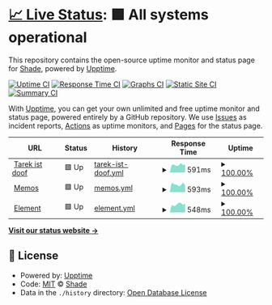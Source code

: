 # [📈 Live Status](https://Adrian-Bielefeldt.github.io/S3-3R): <!--live status--> **🟩 All systems operational**

This repository contains the open-source uptime monitor and status page for [Shade](https://Adrian-Bielefeldt.github.io/S3-3R), powered by [Upptime](https://github.com/upptime/upptime).

[![Uptime CI](https://github.com/Adrian-Bielefeldt/S3-3R/workflows/Uptime%20CI/badge.svg)](https://github.com/Adrian-Bielefeldt/S3-3R/actions?query=workflow%3A%22Uptime+CI%22)
[![Response Time CI](https://github.com/Adrian-Bielefeldt/S3-3R/workflows/Response%20Time%20CI/badge.svg)](https://github.com/Adrian-Bielefeldt/S3-3R/actions?query=workflow%3A%22Response+Time+CI%22)
[![Graphs CI](https://github.com/Adrian-Bielefeldt/S3-3R/workflows/Graphs%20CI/badge.svg)](https://github.com/Adrian-Bielefeldt/S3-3R/actions?query=workflow%3A%22Graphs+CI%22)
[![Static Site CI](https://github.com/Adrian-Bielefeldt/S3-3R/workflows/Static%20Site%20CI/badge.svg)](https://github.com/Adrian-Bielefeldt/S3-3R/actions?query=workflow%3A%22Static+Site+CI%22)
[![Summary CI](https://github.com/Adrian-Bielefeldt/S3-3R/workflows/Summary%20CI/badge.svg)](https://github.com/Adrian-Bielefeldt/S3-3R/actions?query=workflow%3A%22Summary+CI%22)

With [Upptime](https://upptime.js.org), you can get your own unlimited and free uptime monitor and status page, powered entirely by a GitHub repository. We use [Issues](https://github.com/Adrian-Bielefeldt/S3-3R/issues) as incident reports, [Actions](https://github.com/Adrian-Bielefeldt/S3-3R/actions) as uptime monitors, and [Pages](https://Adrian-Bielefeldt.github.io/S3-3R) for the status page.

<!--start: status pages-->
<!-- This summary is generated by Upptime (https://github.com/upptime/upptime) -->
<!-- Do not edit this manually, your changes will be overwritten -->
<!-- prettier-ignore -->
| URL | Status | History | Response Time | Uptime |
| --- | ------ | ------- | ------------- | ------ |
| <img alt="" src="https://icons.duckduckgo.com/ip3/bielefeldt.berlin.ico" height="13"> [Tarek ist doof](https://bielefeldt.berlin) | 🟩 Up | [tarek-ist-doof.yml](https://github.com/shade-belisar/S3-3R/commits/HEAD/history/tarek-ist-doof.yml) | <details><summary><img alt="Response time graph" src="./graphs/tarek-ist-doof/response-time-week.png" height="20"> 591ms</summary><br><a href="https://Adrian-Bielefeldt.github.io/S3-3R/history/tarek-ist-doof"><img alt="Response time 641" src="https://img.shields.io/endpoint?url=https%3A%2F%2Fraw.githubusercontent.com%2Fshade-belisar%2FS3-3R%2FHEAD%2Fapi%2Ftarek-ist-doof%2Fresponse-time.json"></a><br><a href="https://Adrian-Bielefeldt.github.io/S3-3R/history/tarek-ist-doof"><img alt="24-hour response time 612" src="https://img.shields.io/endpoint?url=https%3A%2F%2Fraw.githubusercontent.com%2Fshade-belisar%2FS3-3R%2FHEAD%2Fapi%2Ftarek-ist-doof%2Fresponse-time-day.json"></a><br><a href="https://Adrian-Bielefeldt.github.io/S3-3R/history/tarek-ist-doof"><img alt="7-day response time 591" src="https://img.shields.io/endpoint?url=https%3A%2F%2Fraw.githubusercontent.com%2Fshade-belisar%2FS3-3R%2FHEAD%2Fapi%2Ftarek-ist-doof%2Fresponse-time-week.json"></a><br><a href="https://Adrian-Bielefeldt.github.io/S3-3R/history/tarek-ist-doof"><img alt="30-day response time 630" src="https://img.shields.io/endpoint?url=https%3A%2F%2Fraw.githubusercontent.com%2Fshade-belisar%2FS3-3R%2FHEAD%2Fapi%2Ftarek-ist-doof%2Fresponse-time-month.json"></a><br><a href="https://Adrian-Bielefeldt.github.io/S3-3R/history/tarek-ist-doof"><img alt="1-year response time 639" src="https://img.shields.io/endpoint?url=https%3A%2F%2Fraw.githubusercontent.com%2Fshade-belisar%2FS3-3R%2FHEAD%2Fapi%2Ftarek-ist-doof%2Fresponse-time-year.json"></a></details> | <details><summary><a href="https://Adrian-Bielefeldt.github.io/S3-3R/history/tarek-ist-doof">100.00%</a></summary><a href="https://Adrian-Bielefeldt.github.io/S3-3R/history/tarek-ist-doof"><img alt="All-time uptime 99.99%" src="https://img.shields.io/endpoint?url=https%3A%2F%2Fraw.githubusercontent.com%2Fshade-belisar%2FS3-3R%2FHEAD%2Fapi%2Ftarek-ist-doof%2Fuptime.json"></a><br><a href="https://Adrian-Bielefeldt.github.io/S3-3R/history/tarek-ist-doof"><img alt="24-hour uptime 100.00%" src="https://img.shields.io/endpoint?url=https%3A%2F%2Fraw.githubusercontent.com%2Fshade-belisar%2FS3-3R%2FHEAD%2Fapi%2Ftarek-ist-doof%2Fuptime-day.json"></a><br><a href="https://Adrian-Bielefeldt.github.io/S3-3R/history/tarek-ist-doof"><img alt="7-day uptime 100.00%" src="https://img.shields.io/endpoint?url=https%3A%2F%2Fraw.githubusercontent.com%2Fshade-belisar%2FS3-3R%2FHEAD%2Fapi%2Ftarek-ist-doof%2Fuptime-week.json"></a><br><a href="https://Adrian-Bielefeldt.github.io/S3-3R/history/tarek-ist-doof"><img alt="30-day uptime 100.00%" src="https://img.shields.io/endpoint?url=https%3A%2F%2Fraw.githubusercontent.com%2Fshade-belisar%2FS3-3R%2FHEAD%2Fapi%2Ftarek-ist-doof%2Fuptime-month.json"></a><br><a href="https://Adrian-Bielefeldt.github.io/S3-3R/history/tarek-ist-doof"><img alt="1-year uptime 99.98%" src="https://img.shields.io/endpoint?url=https%3A%2F%2Fraw.githubusercontent.com%2Fshade-belisar%2FS3-3R%2FHEAD%2Fapi%2Ftarek-ist-doof%2Fuptime-year.json"></a></details>
| <img alt="" src="https://icons.duckduckgo.com/ip3/memos.bielefeldt.berlin.ico" height="13"> [Memos](https://memos.bielefeldt.berlin/explore) | 🟩 Up | [memos.yml](https://github.com/shade-belisar/S3-3R/commits/HEAD/history/memos.yml) | <details><summary><img alt="Response time graph" src="./graphs/memos/response-time-week.png" height="20"> 593ms</summary><br><a href="https://Adrian-Bielefeldt.github.io/S3-3R/history/memos"><img alt="Response time 645" src="https://img.shields.io/endpoint?url=https%3A%2F%2Fraw.githubusercontent.com%2Fshade-belisar%2FS3-3R%2FHEAD%2Fapi%2Fmemos%2Fresponse-time.json"></a><br><a href="https://Adrian-Bielefeldt.github.io/S3-3R/history/memos"><img alt="24-hour response time 539" src="https://img.shields.io/endpoint?url=https%3A%2F%2Fraw.githubusercontent.com%2Fshade-belisar%2FS3-3R%2FHEAD%2Fapi%2Fmemos%2Fresponse-time-day.json"></a><br><a href="https://Adrian-Bielefeldt.github.io/S3-3R/history/memos"><img alt="7-day response time 593" src="https://img.shields.io/endpoint?url=https%3A%2F%2Fraw.githubusercontent.com%2Fshade-belisar%2FS3-3R%2FHEAD%2Fapi%2Fmemos%2Fresponse-time-week.json"></a><br><a href="https://Adrian-Bielefeldt.github.io/S3-3R/history/memos"><img alt="30-day response time 625" src="https://img.shields.io/endpoint?url=https%3A%2F%2Fraw.githubusercontent.com%2Fshade-belisar%2FS3-3R%2FHEAD%2Fapi%2Fmemos%2Fresponse-time-month.json"></a><br><a href="https://Adrian-Bielefeldt.github.io/S3-3R/history/memos"><img alt="1-year response time 639" src="https://img.shields.io/endpoint?url=https%3A%2F%2Fraw.githubusercontent.com%2Fshade-belisar%2FS3-3R%2FHEAD%2Fapi%2Fmemos%2Fresponse-time-year.json"></a></details> | <details><summary><a href="https://Adrian-Bielefeldt.github.io/S3-3R/history/memos">100.00%</a></summary><a href="https://Adrian-Bielefeldt.github.io/S3-3R/history/memos"><img alt="All-time uptime 99.76%" src="https://img.shields.io/endpoint?url=https%3A%2F%2Fraw.githubusercontent.com%2Fshade-belisar%2FS3-3R%2FHEAD%2Fapi%2Fmemos%2Fuptime.json"></a><br><a href="https://Adrian-Bielefeldt.github.io/S3-3R/history/memos"><img alt="24-hour uptime 100.00%" src="https://img.shields.io/endpoint?url=https%3A%2F%2Fraw.githubusercontent.com%2Fshade-belisar%2FS3-3R%2FHEAD%2Fapi%2Fmemos%2Fuptime-day.json"></a><br><a href="https://Adrian-Bielefeldt.github.io/S3-3R/history/memos"><img alt="7-day uptime 100.00%" src="https://img.shields.io/endpoint?url=https%3A%2F%2Fraw.githubusercontent.com%2Fshade-belisar%2FS3-3R%2FHEAD%2Fapi%2Fmemos%2Fuptime-week.json"></a><br><a href="https://Adrian-Bielefeldt.github.io/S3-3R/history/memos"><img alt="30-day uptime 100.00%" src="https://img.shields.io/endpoint?url=https%3A%2F%2Fraw.githubusercontent.com%2Fshade-belisar%2FS3-3R%2FHEAD%2Fapi%2Fmemos%2Fuptime-month.json"></a><br><a href="https://Adrian-Bielefeldt.github.io/S3-3R/history/memos"><img alt="1-year uptime 99.98%" src="https://img.shields.io/endpoint?url=https%3A%2F%2Fraw.githubusercontent.com%2Fshade-belisar%2FS3-3R%2FHEAD%2Fapi%2Fmemos%2Fuptime-year.json"></a></details>
| <img alt="" src="https://icons.duckduckgo.com/ip3/element.bielefeldt.berlin.ico" height="13"> [Element](https://element.bielefeldt.berlin/#/welcome) | 🟩 Up | [element.yml](https://github.com/shade-belisar/S3-3R/commits/HEAD/history/element.yml) | <details><summary><img alt="Response time graph" src="./graphs/element/response-time-week.png" height="20"> 548ms</summary><br><a href="https://Adrian-Bielefeldt.github.io/S3-3R/history/element"><img alt="Response time 694" src="https://img.shields.io/endpoint?url=https%3A%2F%2Fraw.githubusercontent.com%2Fshade-belisar%2FS3-3R%2FHEAD%2Fapi%2Felement%2Fresponse-time.json"></a><br><a href="https://Adrian-Bielefeldt.github.io/S3-3R/history/element"><img alt="24-hour response time 598" src="https://img.shields.io/endpoint?url=https%3A%2F%2Fraw.githubusercontent.com%2Fshade-belisar%2FS3-3R%2FHEAD%2Fapi%2Felement%2Fresponse-time-day.json"></a><br><a href="https://Adrian-Bielefeldt.github.io/S3-3R/history/element"><img alt="7-day response time 548" src="https://img.shields.io/endpoint?url=https%3A%2F%2Fraw.githubusercontent.com%2Fshade-belisar%2FS3-3R%2FHEAD%2Fapi%2Felement%2Fresponse-time-week.json"></a><br><a href="https://Adrian-Bielefeldt.github.io/S3-3R/history/element"><img alt="30-day response time 625" src="https://img.shields.io/endpoint?url=https%3A%2F%2Fraw.githubusercontent.com%2Fshade-belisar%2FS3-3R%2FHEAD%2Fapi%2Felement%2Fresponse-time-month.json"></a><br><a href="https://Adrian-Bielefeldt.github.io/S3-3R/history/element"><img alt="1-year response time 623" src="https://img.shields.io/endpoint?url=https%3A%2F%2Fraw.githubusercontent.com%2Fshade-belisar%2FS3-3R%2FHEAD%2Fapi%2Felement%2Fresponse-time-year.json"></a></details> | <details><summary><a href="https://Adrian-Bielefeldt.github.io/S3-3R/history/element">100.00%</a></summary><a href="https://Adrian-Bielefeldt.github.io/S3-3R/history/element"><img alt="All-time uptime 98.11%" src="https://img.shields.io/endpoint?url=https%3A%2F%2Fraw.githubusercontent.com%2Fshade-belisar%2FS3-3R%2FHEAD%2Fapi%2Felement%2Fuptime.json"></a><br><a href="https://Adrian-Bielefeldt.github.io/S3-3R/history/element"><img alt="24-hour uptime 100.00%" src="https://img.shields.io/endpoint?url=https%3A%2F%2Fraw.githubusercontent.com%2Fshade-belisar%2FS3-3R%2FHEAD%2Fapi%2Felement%2Fuptime-day.json"></a><br><a href="https://Adrian-Bielefeldt.github.io/S3-3R/history/element"><img alt="7-day uptime 100.00%" src="https://img.shields.io/endpoint?url=https%3A%2F%2Fraw.githubusercontent.com%2Fshade-belisar%2FS3-3R%2FHEAD%2Fapi%2Felement%2Fuptime-week.json"></a><br><a href="https://Adrian-Bielefeldt.github.io/S3-3R/history/element"><img alt="30-day uptime 100.00%" src="https://img.shields.io/endpoint?url=https%3A%2F%2Fraw.githubusercontent.com%2Fshade-belisar%2FS3-3R%2FHEAD%2Fapi%2Felement%2Fuptime-month.json"></a><br><a href="https://Adrian-Bielefeldt.github.io/S3-3R/history/element"><img alt="1-year uptime 99.97%" src="https://img.shields.io/endpoint?url=https%3A%2F%2Fraw.githubusercontent.com%2Fshade-belisar%2FS3-3R%2FHEAD%2Fapi%2Felement%2Fuptime-year.json"></a></details>

<!--end: status pages-->

[**Visit our status website →**](https://Adrian-Bielefeldt.github.io/S3-3R)

## 📄 License

- Powered by: [Upptime](https://github.com/upptime/upptime)
- Code: [MIT](./LICENSE) © [Shade](https://Adrian-Bielefeldt.github.io/S3-3R)
- Data in the `./history` directory: [Open Database License](https://opendatacommons.org/licenses/odbl/1-0/)
